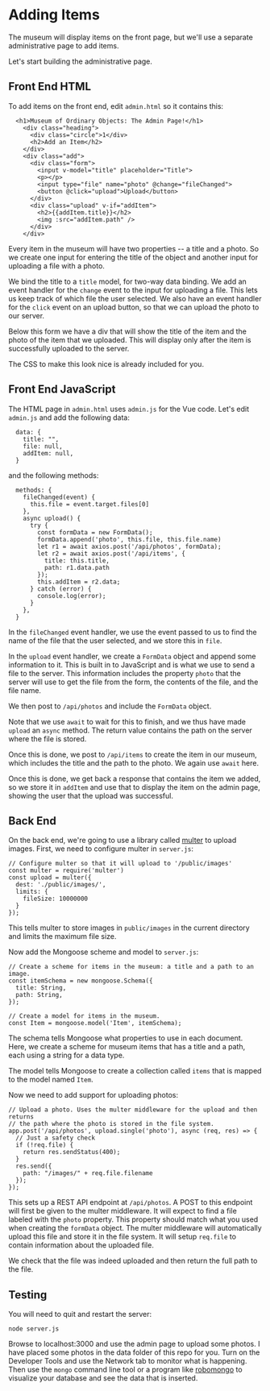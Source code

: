 # Adding Items

The museum will display items on the front page, but we'll use a separate administrative page to add items.

Let's start building the administrative page.

## Front End HTML

To add items on the front end, edit `admin.html` so it contains this:

```
  <h1>Museum of Ordinary Objects: The Admin Page!</h1>
    <div class="heading">
      <div class="circle">1</div>
      <h2>Add an Item</h2>
    </div>
    <div class="add">
      <div class="form">
        <input v-model="title" placeholder="Title">
        <p></p>
        <input type="file" name="photo" @change="fileChanged">
        <button @click="upload">Upload</button>
      </div>
      <div class="upload" v-if="addItem">
        <h2>{{addItem.title}}</h2>
        <img :src="addItem.path" />
      </div>
    </div>
```

Every item in the museum will have two properties -- a title and a photo. So we create one input for entering the title of the object and another input for uploading a file with a photo.

We bind the title to a `title` model, for two-way data binding. We add an event handler for the `change` event to the input for uploading a file. This lets us keep track of which file the user selected. We also have an event handler for the `click` event on an upload button, so that we can upload the photo to our server.

Below this form we have a div that will show the title of the item and the photo of the item that we uploaded. This will display only after the item is successfully uploaded to the server.

The CSS to make this look nice is already included for you.

## Front End JavaScript

The HTML page in `admin.html` uses `admin.js` for the Vue code. Let's edit `admin.js` and add the following data:

```
  data: {
    title: "",
    file: null,
    addItem: null,
  }
```

and the following methods:

```
  methods: {
    fileChanged(event) {
      this.file = event.target.files[0]
    },
    async upload() {
      try {
        const formData = new FormData();
        formData.append('photo', this.file, this.file.name)
        let r1 = await axios.post('/api/photos', formData);
        let r2 = await axios.post('/api/items', {
          title: this.title,
          path: r1.data.path
        });
        this.addItem = r2.data;
      } catch (error) {
        console.log(error);
      }
    },
  }
```

In the `fileChanged` event handler, we use the event passed to us to find the name of the file that the user selected, and we store this in `file`.

In the `upload` event handler, we create a `FormData` object and append some information to it. This is built in to JavaScript and is what we use to send a file to the server. This information includes the property `photo` that the server will use to get the file from the form, the contents of the file, and the file name.

We then post to `/api/photos` and include the `FormData` object.

Note that we use `await` to wait for this to finish, and we thus have made `upload` an `async` method. The return value contains the path on the server where the file is stored.

Once this is done, we post to `/api/items` to create the item in our museum, which includes the title and the path to the photo. We again use `await` here.

Once this is done, we get back a response that contains the item we added, so we store it in `addItem` and use that to display the item on the admin page, showing the user that the upload was successful.

## Back End

On the back end, we're going to use a library called [multer]() to upload images. First, we need to configure multer in `server.js`:

```
// Configure multer so that it will upload to '/public/images'
const multer = require('multer')
const upload = multer({
  dest: './public/images/',
  limits: {
    fileSize: 10000000
  }
});
```

This tells multer to store images in `public/images` in the current directory and limits the maximum file size.

Now add the Mongoose scheme and model to `server.js`:

```
// Create a scheme for items in the museum: a title and a path to an image.
const itemSchema = new mongoose.Schema({
  title: String,
  path: String,
});

// Create a model for items in the museum.
const Item = mongoose.model('Item', itemSchema);
```

The schema tells Mongoose what properties to use in each document. Here, we create a scheme for museum items that has a title and a path, each using a string for a data type.

The model tells Mongoose to create a collection called `items` that is mapped to the model named `Item`.

Now we need to add support for uploading photos:

```
// Upload a photo. Uses the multer middleware for the upload and then returns
// the path where the photo is stored in the file system.
app.post('/api/photos', upload.single('photo'), async (req, res) => {
  // Just a safety check
  if (!req.file) {
    return res.sendStatus(400);
  }
  res.send({
    path: "/images/" + req.file.filename
  });
});
```

This sets up a REST API endpoint at `/api/photos`. A POST to this endpoint will first be given to the multer middleware. It will expect to find a file labeled with the `photo` property. This property should match what you used when creating the `formData` object. The multer middleware will automatically upload this file and store it in the file system. It will setup `req.file` to contain information about the uploaded file.

We check that the file was indeed uploaded and then return the full path to the file.

## Testing

You will need to quit and restart the server:

```
node server.js
```

Browse to localhost:3000 and use the admin page to upload some photos. I have placed some photos in the data folder of this repo for you. Turn on the Developer Tools and use the Network tab to monitor what is happening. Then use the `mongo` command line tool or a program like [robomongo](https://robomongo.org/) to visualize your database and see the data that is inserted.
